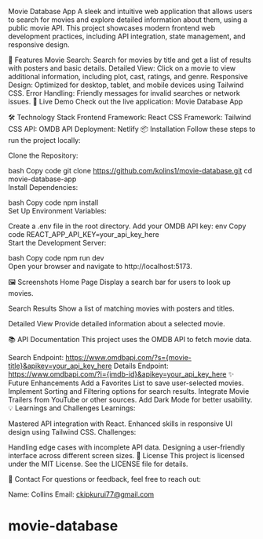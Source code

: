  Movie Database App
A sleek and intuitive web application that allows users to search for movies and explore detailed information about them, using a public movie API. This project showcases modern frontend web development practices, including API integration, state management, and responsive design.

📖 Features
Movie Search: Search for movies by title and get a list of results with posters and basic details.
Detailed View: Click on a movie to view additional information, including plot, cast, ratings, and genre.
Responsive Design: Optimized for desktop, tablet, and mobile devices using Tailwind CSS.
Error Handling: Friendly messages for invalid searches or network issues.
🚀 Live Demo
Check out the live application: Movie Database App

🛠️ Technology Stack
Frontend Framework: React
CSS Framework: Tailwind CSS
API: OMDB API
Deployment: Netlify
📦 Installation
Follow these steps to run the project locally:

Clone the Repository:

bash
Copy code
git clone  https://github.com/kolins1/movie-database.git 
cd movie-database-app  
Install Dependencies:

bash
Copy code
npm install  
Set Up Environment Variables:

Create a .env file in the root directory.
Add your OMDB API key:
env
Copy code
REACT_APP_API_KEY=your_api_key_here  
Start the Development Server:

bash
Copy code
npm run dev  
Open your browser and navigate to http://localhost:5173.

🖼️ Screenshots
Home Page
Display a search bar for users to look up movies.


Search Results
Show a list of matching movies with posters and titles.


Detailed View
Provide detailed information about a selected movie.


📚 API Documentation
This project uses the OMDB API to fetch movie data.

Search Endpoint:
https://www.omdbapi.com/?s={movie-title}&apikey=your_api_key_here
Details Endpoint:
https://www.omdbapi.com/?i={imdb-id}&apikey=your_api_key_here
✨ Future Enhancements
Add a Favorites List to save user-selected movies.
Implement Sorting and Filtering options for search results.
Integrate Movie Trailers from YouTube or other sources.
Add Dark Mode for better usability.
💡 Learnings and Challenges
Learnings:

Mastered API integration with React.
Enhanced skills in responsive UI design using Tailwind CSS.
Challenges:

Handling edge cases with incomplete API data.
Designing a user-friendly interface across different screen sizes.
📝 License
This project is licensed under the MIT License. See the LICENSE file for details.

📩 Contact
For questions or feedback, feel free to reach out:

Name: Collins
Email: ckipkurui77@gmail.com


# movie-database
